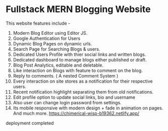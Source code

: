 # Fullstack MERN Blogging Website

This website features include -

1. Modern Blog Editor using Editor JS.
2. Google Authentication for Users
3. Dynamic Blog Pages on dynamic urls.
4. Search Page for Searching Blogs & users.
5. Dedicated Users Profile with thier social links and written blogs.
6. Dedicated dashboard to manage blogs either published or draft.
7. Blog Post Analytics, editable and deletable.
8. Like interaction on Blogs with feature to comment on the blog.
9. Reply to comments. ( A nested Comment System )
10. Every interaction on site stores as a notification for their respective users.
11. Recent notification highlight separating them from old notifications.
12. Edit profile option to update social links, bio and username
13. Also user can change login password from settings.
14. Its mobile responsive with modern design + fade in animation on pages.
    And much more.
    https://chimerical-wisp-b19362.netlify.app/

deployment completed
